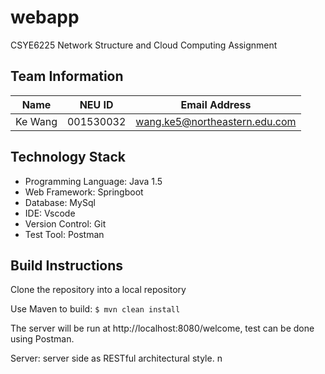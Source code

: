 # webapp
CSYE6225 Network Structure and Cloud Computing Assignment

## Team Information

| Name | NEU ID | Email Address |
| --- | --- | --- |
| Ke Wang| 001530032| wang.ke5@northeastern.edu.com |

## Technology Stack
- Programming Language: Java 1.5
- Web Framework: Springboot 
- Database: MySql
- IDE: Vscode
- Version Control: Git
- Test Tool: Postman

## Build Instructions
Clone the repository into a local repository

Use Maven to build:
<code>$ mvn clean install</code>


The server will be run at http://localhost:8080/welcome, test can be done using Postman.


Server: server side as RESTful architectural style. n
 



